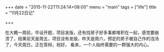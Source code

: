 +++
date = "2015-11-22T11:24:14+08:00"
menu = "main"
tags = ["life"]
title = "11月22日记"

+++

在大概一周前，毕设开题，项目发版，还有找房子好多事都堆积在一起，感觉要崩溃了，结果前天是周五，项目没有发版，昨天是周六，预定的房子被自己作的泡汤了，今天周日，正在答辩，祝好。 看来，一个人始终需要的一颗强大的内心。
